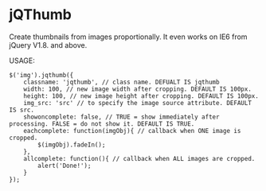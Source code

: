 jQThumb
=======

Create thumbnails from images proportionally. It even works on IE6 from jQuery V1.8. and above.

USAGE:

	$('img').jqthumb({
		classname: 'jqthumb', // class name. DEFUALT IS jqthumb
		width: 100, // new image width after cropping. DEFAULT IS 100px.
		height: 100, // new image height after cropping. DEFAULT IS 100px.
		img_src: 'src' // to specify the image source attribute. DEFAULT IS src.
		showoncomplete: false, // TRUE = show immediately after processing. FALSE = do not show it. DEFAULT IS TRUE.		
		eachcomplete: function(imgObj){ // callback when ONE image is cropped.
			$(imgObj).fadeIn();
		},
		allcomplete: function(){ // callback when ALL images are cropped.
			alert('Done!');
		}
	});
